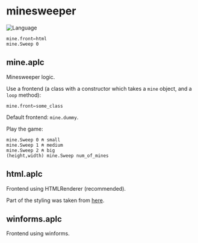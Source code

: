 # minesweeper

![Language](https://img.shields.io/badge/language-APL-24a148)

```apl
mine.front←html
mine.Sweep 0
```

## mine.aplc

Minesweeper logic.

Use a frontend (a class with a constructor which takes a `mine` object, and a `loop` method):
```apl
mine.front←some_class
```

Default frontend: `mine.dummy`.

Play the game:
```apl
mine.Sweep 0 ⍝ small
mine.Sweep 1 ⍝ medium
mine.Sweep 2 ⍝ big
(height,width) mine.Sweep num_of_mines
```

## html.aplc

Frontend using HTMLRenderer (recommended).

Part of the styling was taken from [here](http://birrell.org/andrew/minesweeper/).

## winforms.aplc

Frontend using winforms.

